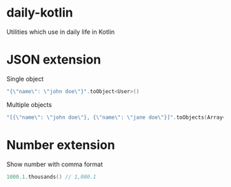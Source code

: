# daily-kotlin
Utilities which use in daily life in Kotlin

# JSON extension

Single object

```kotlin
"{\"name\": \"john doe\"}".toObject<User>()
```

Multiple objects

```kotlin
"[{\"name\": \"john doe\"}, {\"name\": \"jane doe\"}]".toObjects(Array<User>::class.java)
```

# Number extension

Show number with comma format

```kotlin
1000.1.thousands() // 1,000.1
```